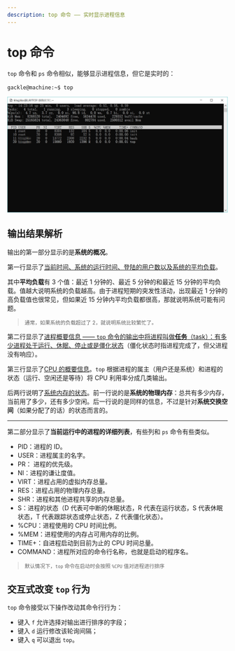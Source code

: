 ```yaml
---
description: top 命令 —— 实时显示进程信息
---
```

# top 命令 #

`top` 命令和 `ps` 命令相似，能够显示进程信息，但它是实时的：

``` bash
gackle@machine:~$ top
```

![top 命令运行](images/top_命令.jpg)

## 输出结果解析 ##

输出的第一部分显示的是**系统的概况**。

第一行显示了<u>当前时间、系统的运行时间、登陆的用户数以及系统的平均负载</u>。

其中**平均负载**有 3 个值：最近 1 分钟的、最近 5 分钟的和最近 15 分钟的平均负载。值越大说明系统的负载越高。由于进程短期的突发性活动，出现最近 1 分钟的高负载值也很常见，但如果近 15 分钟内平均负载都很高，那就说明系统可能有问题。

> <small>通常，如果系统的负载超过了 2，就说明系统比较繁忙了。</small>

第二行显示了<u>进程概要信息 —— `top` 命令的输出中将进程叫做**任务**（task）：有多少进程处于运行、休眠、停止或是僵化状态</u>（僵化状态时指进程完成了，但父进程没有响应）。

第三行显示了<u>CPU 的概要信息</u>。`top` 根据进程的属主（用户还是系统）和进程的状态（运行、空闲还是等待）将 CPU 利用率分成几类输出。

后两行说明了<u>系统内存的状态</u>。前一行说的是**系统的物理内存**：总共有多少内存，当前用了多少，还有多少空闲。后一行说的是同样的信息，不过是针对**系统交换空间**（如果分配了的话）的状态而言的。

---

第二部分显示了**当前运行中的进程的详细列表**，有些列和 `ps` 命令有些类似。

- PID：进程的 ID。
- USER：进程属主的名字。
- PR： 进程的优先级。
- NI：进程的谦让度值。
- VIRT：进程占用的虚拟内存总量。
- RES：进程占用的物理内存总量。
- SHR：进程和其他进程共享的内存总量。
- S：进程的状态（D 代表可中断的休眠状态，R 代表在运行状态，S 代表休眠状态，T 代表跟踪状态或停止状态，Z 代表僵化状态）。
- %CPU：进程使用的 CPU 时间比例。
- %MEM：进程使用的内存占可用内存的比例。
- TIME+：自进程启动到目前为止的 CPU 时间总量。
- COMMAND：进程所对应的命令行名称，也就是启动的程序名。

> <small>默认情况下，`top` 命令在启动时会按照 `%CPU` 值对进程进行排序</small>

## 交互式改变 `top` 行为 ##

`top` 命令接受以下操作改动其命令行行为：

- 键入 `f` 允许选择对输出进行排序的字段；
- 键入 `d` 运行修改该轮询间隔；
- 键入 `q` 可以退出 `top`。
